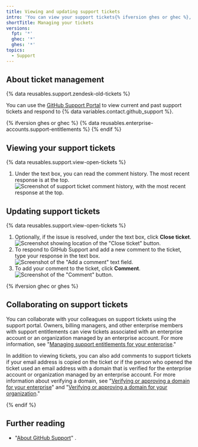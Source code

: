 ```yaml
---
title: Viewing and updating support tickets
intro: 'You can view your support tickets{% ifversion ghes or ghec %}, collaborate with colleagues on tickets,{% endif %} and respond to {% data variables.contact.github_support %} using the {% data variables.contact.support_portal %}.'
shortTitle: Managing your tickets
versions:
  fpt: '*'
  ghec: '*'
  ghes: '*'
topics:
  - Support
---
```


## About ticket management

{% data reusables.support.zendesk-old-tickets %}

You can use the [GitHub Support Portal](https://support.github.com/) to view current and past support tickets and respond to {% data variables.contact.github_support %}.

{% ifversion ghes or ghec %}
{% data reusables.enterprise-accounts.support-entitlements %}
{% endif %}

## Viewing your support tickets

{% data reusables.support.view-open-tickets %}
1. Under the text box, you can read the comment history. The most recent response is at the top.
![Screenshot of support ticket comment history, with the most recent response at the top.](/assets/images/help/support/support-recent-response.png)

## Updating support tickets

{% data reusables.support.view-open-tickets %}
1. Optionally, if the issue is resolved, under the text box, click **Close ticket**.
![Screenshot showing location of the "Close ticket" button.](/assets/images/help/support/close-ticket.png)
1. To respond to GitHub Support and add a new comment to the ticket, type your response in the text box.
![Screenshot of the "Add a comment" text field.](/assets/images/help/support/new-comment-field.png)
1. To add your comment to the ticket, click **Comment**.
![Screenshot of the "Comment" button.](/assets/images/help/support/add-comment.png)

{% ifversion ghec or ghes %}
## Collaborating on support tickets

You can collaborate with your colleagues on support tickets using the support portal. Owners, billing managers, and other enterprise members with support entitlements can view tickets associated with an enterprise account or an organization managed by an enterprise account. For more information, see "[Managing support entitlements for your enterprise](/enterprise-cloud@latest/admin/user-management/managing-users-in-your-enterprise/managing-support-entitlements-for-your-enterprise)."

In addition to viewing tickets, you can also add comments to support tickets if your email address is copied on the ticket or if the person who opened the ticket used an email address with a domain that is verified for the enterprise account or organization managed by an enterprise account. For more information about verifying a domain, see "[Verifying or approving a domain for your enterprise](/enterprise-cloud@latest/admin/configuration/configuring-your-enterprise/verifying-or-approving-a-domain-for-your-enterprise)" and "[Verifying or approving a domain for your organization](/enterprise-cloud@latest/organizations/managing-organization-settings/verifying-or-approving-a-domain-for-your-organization)."

{% endif %}

## Further reading

- "[About GitHub Support](/support/learning-about-github-support/about-github-support)"
. 
